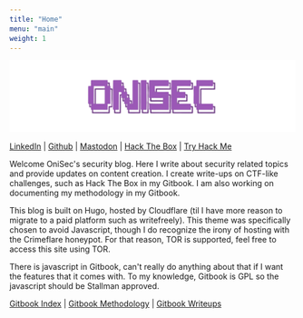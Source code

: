 ```yaml
---
title: "Home"
menu: "main"
weight: 1
---
```


![OniSec](https://raw.githubusercontent.com/OniSec/blog/main/static/images/transparent_onisec.png)

[LinkedIn](https://www.linkedin.com/in/vis-ible) |
[Github](https://github.com/OniSec) |
[Mastodon](https://defcon.social/@onisec "{rel='me'}") |
[Hack The Box](https://app.hackthebox.com/profile/1543354) |
[Try Hack Me](https://tryhackme.com/p/wakefield)

Welcome OniSec's security blog. Here I write about security related topics and provide updates on content creation. I create write-ups on CTF-like challenges, such as Hack The Box in my Gitbook. I am also working on documenting my methodology in my Gitbook.

This blog is built on Hugo, hosted by Cloudflare (til I have more reason to migrate to a paid platform such as writefreely). This theme was specifically chosen to avoid Javascript, though I do recognize the irony of hosting with the Crimeflare honeypot. For that reason, TOR is supported, feel free to access this site using TOR.

There is javascript in Gitbook, can't really do anything about that if I want the features that it comes with. To my knowledge, Gitbook is GPL so the javascript should be Stallman approved.

[Gitbook Index](https://notes.onisec.org) | 
[Gitbook Methodology](https://notes.onisec.org/Methodology) | 
[Gitbook Writeups](https://notes.onisec.org/Writeups)